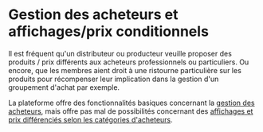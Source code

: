 # Gestion des acheteurs et affichages/prix conditionnels

Il est fréquent qu'un distributeur ou producteur veuille proposer des produits / prix différents aux acheteurs professionnels ou particuliers.  Ou encore, que les membres aient droit à une ristourne particulière sur les produits pour récompenser leur implication dans la gestion d'un groupement d'achat par exemple.

La plateforme offre des fonctionnalités basiques concernant la [gestion des acheteurs](gestion-des-acheteurs-et-regroupement-par-categorie.md), mais offre pas mal de possibilités concernant des [affichages et prix différenciés selon les catégories d'acheteurs](customized-shopping-experience.md).

